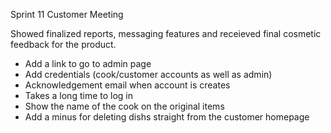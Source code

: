 Sprint 11 Customer Meeting

Showed finalized reports, messaging features and receieved final cosmetic feedback for the product. 

- Add a link to go to admin page
- Add credentials (cook/customer accounts as well as admin)
- Acknowledgement email when account is creates
- Takes a long time to log in
- Show the name of the cook on the original items
- Add a minus for deleting dishs straight from the customer homepage
